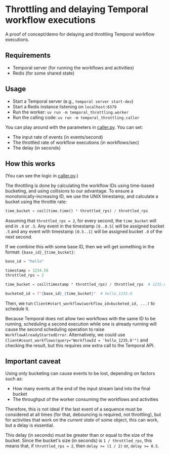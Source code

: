 # Throttling and delaying Temporal workflow executions

A proof of concept/demo for delaying and throttling Temporal workflow executions.

## Requirements

- Temporal server (for running the workflows and activities)
- Redis (for some shared state)

## Usage

- Start a Temporal server (e.g., `temporal server start-dev`)
- Start a Redis instance listening on `localhost:6379`
- Run the worker: `uv run -m temporal_throttling.worker`
- Run the calling code: `uv run -m temporal_throttling.caller`

You can play around with the parameters in [caller.py](./temporal_throttling/caller.py). You can set:

- The input rate of events (in events/second)
- The throttled rate of workflow executions (in workflows/sec)
- The delay (in seconds)

## How this works

(You can see the logic in [caller.py](./temporal_throttling/caller.py).)

The throttling is done by calculating the workflow IDs using time-based bucketing, and using collisions to our advantage. To ensure a monotonically-increasing ID, we use the UNIX timestamp, and calculate a bucket using the throttle rate:

```python
time_bucket = ceil(time.time() * throttled_rps) / throttled_rps
```

Assuming that `throttled_rps = 2`, for every second, the `time_bucket` will end in `.0` or `.5`. Any event in the timestamp `[0..0.5[` will be assigned bucket `.5` and any event with timestamp `[0.5..1[` will be assigned bucket `.0` of the next second.

If we combine this with some base ID, then we will get something in the format: `{base_id}_{time_bucket}`:

```python
base_id = "hello"

timestamp = 1234.56
throttled_rps = 2

time_bucket = ceil(timestamp * throttled_rps) / throttled_rps  # 1235.0

bucketed_id = f"{base_id}_{time_bucket}"  # hello_1235.0
```

Then, we run `Client#start_workflow(workflow_id=bucketed_id, ...)` to schedule it.

Because Temporal does not allow two workflows with the same ID to be running, scheduling a second execution while one is already running will cause the second scheduling operation to raise `WorkflowAlreadyStartedError`. Alternatively, we could use `Client#count_workflows(query="WorkflowId = 'hello_1235.0'")` and checking the result, but this requires one extra call to the Temporal API.

## Important caveat

Using only bucketing can cause events to be lost, depending on factors such as:

- How many events at the end of the input stream land into the final bucket
- The throughput of the worker consuming the workflows and activities

Therefore, this is not ideal if the last event of a sequence must be considered at all times (for that, debouncing is required, not throttling), but for activities that work on the _current state_ of some object, this can work, but a delay is essential.

This delay (in seconds) must be greater than or equal to the size of the bucket. Since the bucket's size (in seconds) is `1 / throttled_rps`, this means that, if `throttled_rps = 2`, then `delay >= (1 / 2)` or, `delay >= 0.5`.
